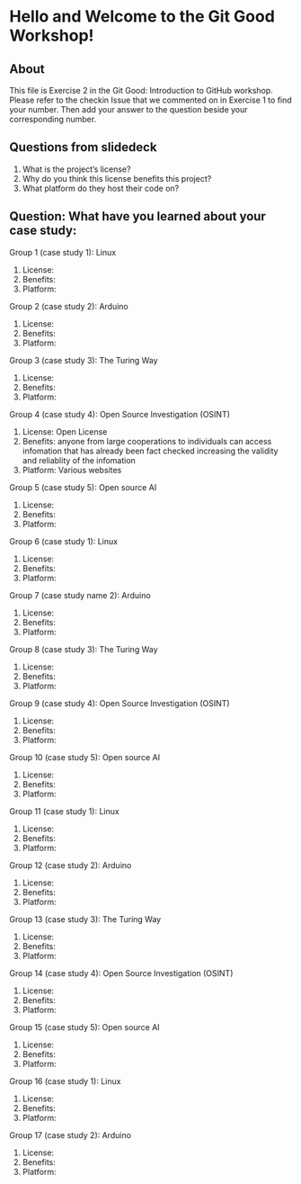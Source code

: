# Hello and Welcome to the Git Good Workshop! 

## About 

This file is Exercise 2 in the Git Good: Introduction to GitHub workshop. 
Please refer to the checkin Issue that we commented on in Exercise 1 to find your number. Then add your answer to the question beside your corresponding number.

## Questions from slidedeck
1. What is the project’s license?
2. Why do you think this license benefits this project?
3. What platform do they host their code on?

## Question: What have you learned about your case study:

Group 1 (case study 1): Linux
1. License: 
2. Benefits:
3. Platform: 

Group 2 (case study 2): Arduino
1. License: 
2. Benefits: 
3. Platform: 

Group 3 (case study 3): The Turing Way
1. License: 
2. Benefits: 
3. Platform: 

Group 4 (case study 4): Open Source Investigation (OSINT)
1. License: Open License
2. Benefits: anyone from large cooperations to individuals can access infomation that has already been fact checked increasing the validity and reliablity of the infomation 
3. Platform: Various websites

Group 5 (case study 5): Open source AI
1. License: 
2. Benefits:
4. Platform:

Group 6 (case study 1): Linux
1. License: 
2. Benefits: 
3. Platform: 

Group 7 (case study name 2): Arduino
1. License: 
2. Benefits: 
3. Platform: 

Group 8 (case study 3): The Turing Way
1. License: 
2. Benefits:
3. Platform: 

Group 9 (case study 4): Open Source Investigation (OSINT)
1. License:   
2. Benefits:
3. Platform:

Group 10 (case study 5): Open source AI
1. License: 
2. Benefits: 
3. Platform: 

Group 11 (case study 1): Linux
1. License: 
2. Benefits: 
3. Platform: 

Group 12 (case study 2): Arduino
1. License: 
2. Benefits:
3. Platform: 

Group 13 (case study 3): The Turing Way
1. License: 
2. Benefits:
3. Platform: 


Group 14 (case study 4): Open Source Investigation (OSINT)
1. License: 
2. Benefits:
3. Platform: 


Group 15 (case study 5): Open source AI
1. License: 
2. Benefits:
3. Platform: 


Group 16 (case study 1): Linux
1. License: 
2. Benefits:
3. Platform: 


Group 17 (case study 2): Arduino
1. License: 
2. Benefits:
3. Platform: 





